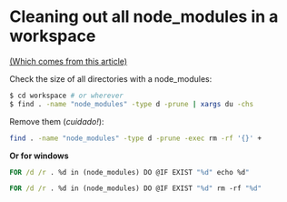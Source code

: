 # Cleaning out all node_modules in a workspace

[(Which comes from this article)](https://medium.com/@MarkPieszak/how-to-delete-all-node-modules-folders-on-your-machine-and-free-up-hd-space-f3954843aeda)

Check the size of all directories with a node_modules:
```bash
$ cd workspace # or wherever
$ find . -name "node_modules" -type d -prune | xargs du -chs
```

Remove them (_cuidado!_):
```bash
find . -name "node_modules" -type d -prune -exec rm -rf '{}' +
```


__Or for windows__
```cmd
FOR /d /r . %d in (node_modules) DO @IF EXIST "%d" echo %d"
```

```cmd
FOR /d /r . %d in (node_modules) DO @IF EXIST "%d" rm -rf "%d"
```
